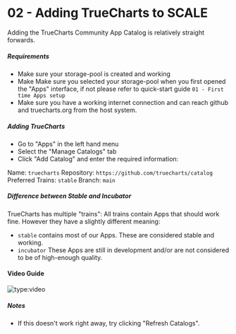 # 02 - Adding TrueCharts to SCALE

Adding the TrueCharts Community App Catalog is relatively straight forwards.

##### Requirements

- Make sure your storage-pool is created and working
- Make Make sure you selected your storage-pool when you first opened the "Apps" interface, if not please refer to quick-start guide `01 - First time Apps setup`
- Make sure you have a working internet connection and can reach github and truecharts.org from the host system.

##### Adding TrueCharts

- Go to "Apps" in the left hand menu
- Select the "Manage Catalogs" tab
- Click "Add Catalog" and enter the required information:

Name: `truecharts`
Repository: `https://github.com/truecharts/catalog`
Preferred Trains: `stable`
Branch: `main`

##### Difference between Stable and Incubator

TrueCharts has multiple "trains": All trains contain Apps that should work fine. However they have a slightly different meaning:

- `stable` contains most of our Apps. These are considered stable and working.
- `incubator` These Apps are still in development and/or are not considered to be of high-enough quality.


#### Video Guide

![type:video](https://www.youtube.com/embed/rfgCkCek7_s)

##### Notes

- If this doesn't work right away, try clicking "Refresh Catalogs".
